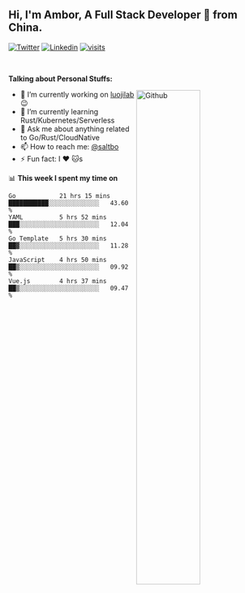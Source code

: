 ## Hi, I'm Ambor, A Full Stack Developer 🚀 from China.

[![Twitter](https://img.shields.io/badge/-saltbo-1ca0f1?style=flat&logo=twitter&logoColor=white)](https://twitter.com/rdsaltbo)
[![Linkedin](https://img.shields.io/badge/-saltbo-blue?style=flat&logo=Linkedin&logoColor=white)](https://www.linkedin.com/in/saltbo/)
[![visits](https://visitor.vercel.app/page/saltbo?color=light-green)](https://github.com/saltbo/)

&nbsp;  

**Talking about Personal Stuffs:**
<!-- Any image aligned to the right. Beware the width  -->
<img width="50%" align="right" alt="Github" src="https://raw.githubusercontent.com/saltbo/saltbo/master/images/git-header.svg" />

- 🔭 I’m currently working on [luojilab](https://github.com/luojilab) :wink:
- 🌱 I’m currently learning Rust/Kubernetes/Serverless
- 💬 Ask me about anything related to Go/Rust/CloudNative
- 📫 How to reach me: [@saltbo](https://twitter.com/rdsaltbo)
- ⚡ Fun fact: I :heart: :cat:s


📊 **This week I spent my time on**
<!--START_SECTION:waka-->
```text
Go            21 hrs 15 mins  ███████████░░░░░░░░░░░░░░   43.60 % 
YAML          5 hrs 52 mins   ███░░░░░░░░░░░░░░░░░░░░░░   12.04 % 
Go Template   5 hrs 30 mins   ██▓░░░░░░░░░░░░░░░░░░░░░░   11.28 % 
JavaScript    4 hrs 50 mins   ██▒░░░░░░░░░░░░░░░░░░░░░░   09.92 % 
Vue.js        4 hrs 37 mins   ██▒░░░░░░░░░░░░░░░░░░░░░░   09.47 % 
```
<!--END_SECTION:waka-->
